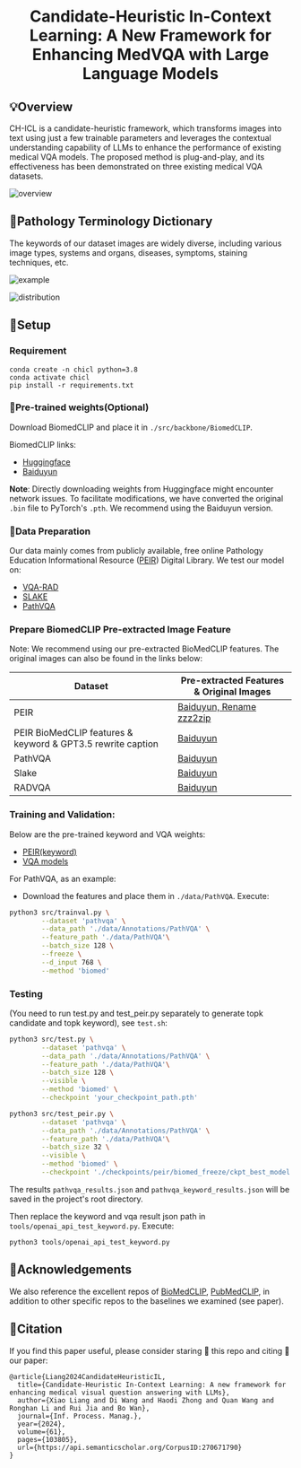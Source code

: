 <div align="center">
  
# Candidate-Heuristic In-Context Learning: A New Framework for Enhancing MedVQA with Large Language Models

</div>

## 💡Overview
CH-ICL is a candidate-heuristic framework, which transforms images into text using just a few trainable parameters and leverages the contextual understanding capability of LLMs to enhance the performance of existing medical VQA models. The proposed method is plug-and-play, and its effectiveness has been demonstrated on three existing medical VQA datasets.

![overview](pic/overview.png)

## 📔Pathology Terminology Dictionary

The keywords of our dataset images are widely diverse, including various image types, systems and organs, diseases,
symptoms, staining techniques, etc.

![example](pic/example.jpg)

![distribution](pic/distribution.jpg)

## 🔨Setup

### Requirement
```
conda create -n chicl python=3.8
conda activate chicl
pip install -r requirements.txt
```

### 🔨Pre-trained weights(Optional)
Download BiomedCLIP and place it in `./src/backbone/BiomedCLIP`.

BiomedCLIP links:
+ [Huggingface](https://huggingface.co/microsoft/BiomedCLIP-PubMedBERT_256-vit_base_patch16_224)
+ [Baiduyun](https://pan.baidu.com/s/1OTS2i14qAoXdZfvkkyh86Q?pwd=6666)

**Note**: Directly downloading weights from Huggingface might encounter network issues. To facilitate modifications, we have converted the original `.bin` file to PyTorch's `.pth`. We recommend using the Baiduyun version.


### 📑Data Preparation
Our data mainly comes from publicly available, free online Pathology Education Informational Resource ([PEIR](https://peir.path.uab.edu/library/index.php?/category/2)) Digital Library. 
We test our model on:
+ [VQA-RAD](https://osf.io/89kps/)
+ [SLAKE](https://www.med-vqa.com/slake/)
+ [PathVQA](https://github.com/UCSD-AI4H/PathVQA)


### Prepare BiomedCLIP Pre-extracted Image Feature
Note: We recommend using our pre-extracted BioMedCLIP features. The original images can also be found in the links below:

| Dataset  | Pre-extracted Features  & Original Images |
|----------|------------------------------------------|
| PEIR     | [Baiduyun, Rename zzz2zip](https://pan.baidu.com/s/1sJp_3UzjIIvOiuyMB417GQ?pwd=6666)|
| PEIR BioMedCLIP features & keyword & GPT3.5 rewrite caption | [Baiduyun](https://pan.baidu.com/s/1pqHhrxLL-ZdgEat0wNwLmQ?pwd=6666)|
| PathVQA  | [Baiduyun](https://pan.baidu.com/s/1b1SuDSbsNM1rVGzbx8utvg?pwd=6666)|
| Slake    | [Baiduyun](https://pan.baidu.com/s/1mfAoi9_HZkrk7OuyQIn4-w?pwd=6666)|
| RADVQA   | [Baiduyun](https://pan.baidu.com/s/1gBjAjq2L-iIMf0j05QsJ-w?pwd=6666)|


### Training and Validation:
Below are the pre-trained keyword and VQA weights:
+ [PEIR(keyword)](https://pan.baidu.com/s/1pM6CJMAz2SaAvphZ6vjU-w?pwd=6666)
+ [VQA models]()



For PathVQA, as an example:
- Download the features and place them in `./data/PathVQA`.
Execute:
```bash
python3 src/trainval.py \
        --dataset 'pathvqa' \
        --data_path './data/Annotations/PathVQA' \
        --feature_path './data/PathVQA'\
        --batch_size 128 \
        --freeze \
        --d_input 768 \
        --method 'biomed'
```

### Testing
(You need to run test.py and test_peir.py separately to generate topk candidate and topk keyword), see `test.sh`:

```bash
python3 src/test.py \
        --dataset 'pathvqa' \
        --data_path './data/Annotations/PathVQA' \
        --feature_path './data/PathVQA'\
        --batch_size 128 \
        --visible \
        --method 'biomed' \
        --checkpoint 'your_checkpoint_path.pth'

python3 src/test_peir.py \
        --dataset 'pathvqa' \
        --data_path './data/Annotations/PathVQA' \
        --feature_path './data/PathVQA'\
        --batch_size 32 \
        --visible \
        --method 'biomed' \
        --checkpoint './checkpoints/peir/biomed_freeze/ckpt_best_model.pth'

```

The results `pathvqa_results.json` and `pathvqa_keyword_results.json` will be saved in the project's root directory.

Then replace the keyword and vqa result json path in `tools/openai_api_test_keyword.py`.
Execute:

```
python3 tools/openai_api_test_keyword.py

```

## 📝Acknowledgements
We also reference the excellent repos of [BioMedCLIP](https://huggingface.co/microsoft/BiomedCLIP-PubMedBERT_256-vit_base_patch16_224), [PubMedCLIP](https://github.com/sarahESL/PubMedCLIP), in addition to other specific repos to the baselines we examined (see paper).

## 📝Citation
If you find this paper useful, please consider staring 🌟 this repo and citing 📑 our paper:
```
@article{Liang2024CandidateHeuristicIL,
  title={Candidate-Heuristic In-Context Learning: A new framework for enhancing medical visual question answering with LLMs},
  author={Xiao Liang and Di Wang and Haodi Zhong and Quan Wang and Ronghan Li and Rui Jia and Bo Wan},
  journal={Inf. Process. Manag.},
  year={2024},
  volume={61},
  pages={103805},
  url={https://api.semanticscholar.org/CorpusID:270671790}
}
```

